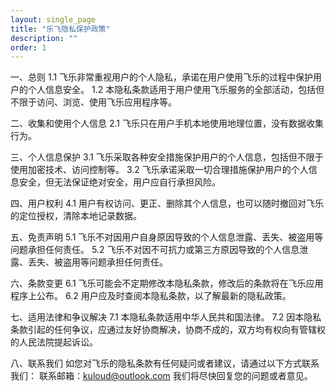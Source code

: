 ```yaml
---
layout: single_page
title: "乐飞隐私保护政策"
description: ""
order: 1
---
```


一、总则 
1.1 飞乐非常重视用户的个人隐私，承诺在用户使用飞乐的过程中保护用户的个人信息安全。 
1.2 本隐私条款适用于用户使用飞乐服务的全部活动，包括但不限于访问、浏览、使用飞乐应用程序等。 
 
二、收集和使用个人信息 
2.1 飞乐只在用户手机本地使用地理位置，没有数据收集行为。 
 
三、个人信息保护 
3.1 飞乐采取各种安全措施保护用户的个人信息，包括但不限于使用加密技术、访问控制等。 
3.2 飞乐承诺采取一切合理措施保护用户的个人信息安全，但无法保证绝对安全，用户应自行承担风险。 
 
四、用户权利 
4.1 用户有权访问、更正、删除其个人信息，也可以随时撤回对飞乐的定位授权，清除本地记录数据。 
 
五、免责声明 
5.1 飞乐不对因用户自身原因导致的个人信息泄露、丢失、被盗用等问题承担任何责任。 
5.2 飞乐不对因不可抗力或第三方原因导致的个人信息泄露、丢失、被盗用等问题承担任何责任。 
 
六、条款变更 
6.1 飞乐可能会不定期修改本隐私条款，修改后的条款将在飞乐应用程序上公布。 
6.2 用户应及时查阅本隐私条款，以了解最新的隐私政策。 
 
七、适用法律和争议解决 
7.1 本隐私条款适用中华人民共和国法律。 
7.2 因本隐私条款引起的任何争议，应通过友好协商解决，协商不成的，双方均有权向有管辖权的人民法院提起诉讼。 
 
八、联系我们 
如您对飞乐的隐私条款有任何疑问或者建议，请通过以下方式联系我们： 
联系邮箱：kuloud@outlook.com 
我们将尽快回复您的问题或者意见。